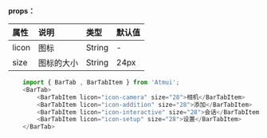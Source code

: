 

**props：**


|属性|说明|类型|默认值|
|:----    |:---|:----- |-----   |
|licon |图标  |String |-   |
|size |图标的大小  |String | 24px    |


```javascript
    import { BarTab , BarTabItem } from 'Atmui';
	<BarTab>
        <BarTabItem licon="icon-camera" size="28">相机</BarTabItem>
        <BarTabItem licon="icon-addition" size="28">添加</BarTabItem>
        <BarTabItem licon="icon-interactive" size="28">会话</BarTabItem>
        <BarTabItem licon="icon-setup" size="28">设置</BarTabItem>
    </BarTab>
```





